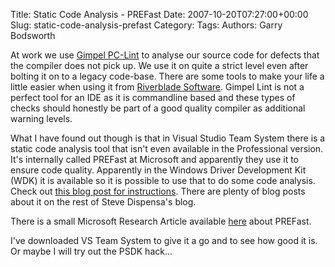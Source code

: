 Title: Static Code Analysis - PREFast
Date: 2007-10-20T07:27:00+00:00
Slug: static-code-analysis-prefast
Category: 
Tags: 
Authors: Garry Bodsworth

At work we use <a href="http://www.gimpel.com/">Gimpel PC-Lint</a> to analyse our source code for defects that the compiler does not pick up.  We use it on quite a strict level even after bolting it on to a legacy code-base.  There are some tools to make your life a little easier when using it from <a href="http://www.riverblade.co.uk/">Riverblade Software</a>.  Gimpel Lint is not a perfect tool for an IDE as it is commandline based and these types of checks should honestly be part of a good quality compiler as additional warning levels.

What I have found out though is that in Visual Studio Team System there is a static code analysis tool that isn't even available in the Professional version.  It's internally called PREFast at Microsoft and apparently they use it to ensure code quality.  Apparently in the Windows Driver Development Kit (WDK) it is available so it is possible to use that to do some code analysis.  Check out <a href="http://buildingsecurecode.blogspot.com/2007/08/security-code-scanning-with-microsoft.html">this blog post for instructions</a>.  There are plenty of blog posts about it on the rest of Steve Dispensa's blog.

There is a small Microsoft Research Article available <a href="http://research.microsoft.com/displayArticle.aspx?id=634">here</a> about PREFast.

I've downloaded VS Team System to give it a go and to see how good it is.  Or maybe I will try out the PSDK hack...

